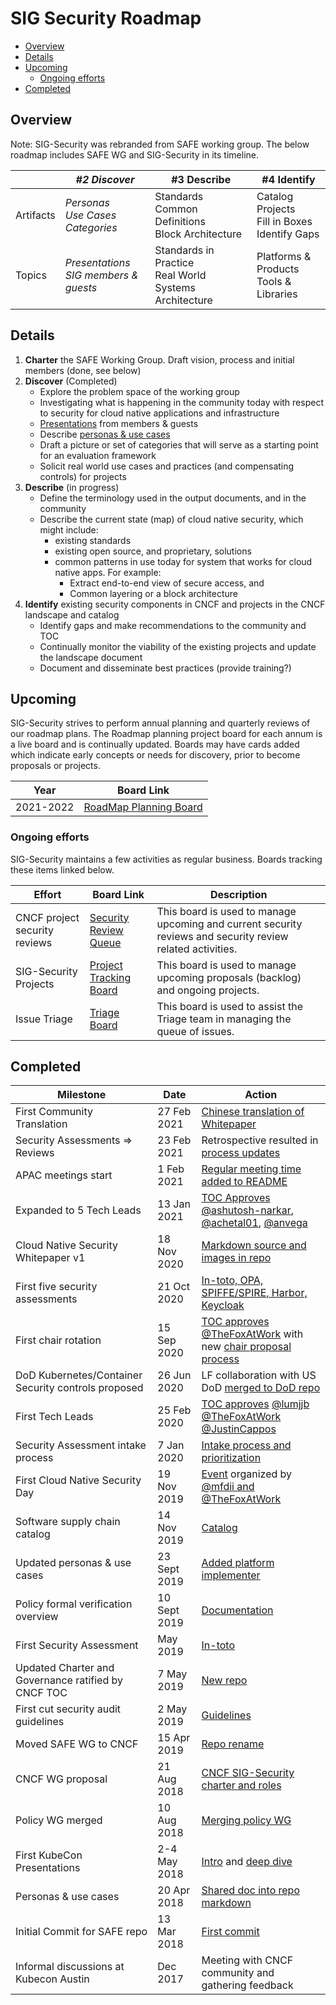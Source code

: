 # SIG Security Roadmap

* [Overview](#overview)
* [Details](#details)
* [Upcoming](#upcoming)
  * [Ongoing efforts](#ongoing-efforts)
* [Completed](completed)

## Overview
Note:  SIG-Security was rebranded from SAFE working group. The below roadmap
includes SAFE WG and SIG-Security in its timeline.

|     | <i> #2 Discover </i>| #3 Describe | #4 Identify
| --- | --- | --- | --- |
| Artifacts | <i> Personas<br/>Use Cases<br/>Categories </i> | Standards<br/>Common Definitions<br/>Block Architecture | Catalog Projects<br/>Fill in Boxes<br/>Identify Gaps
| Topics | <i> Presentations<br/>SIG members & guests </i> | Standards in Practice<br/>Real World Systems Architecture | Platforms & Products<br/>Tools & Libraries

## Details

1. **Charter** the SAFE Working Group. Draft vision, process and initial members
   (done, see below)
2. **Discover** (Completed)
   * Explore the problem space of the working group
   * Investigating what is happening in the community today with respect to security for cloud native applications and infrastructure
   * [Presentations](issues?utf8=%E2%9C%93&q=is%3Aclosed+is%3Aissue+label%3Ausecase-presentation+) from members & guests
   * Describe [personas & use cases](usecase-personas/)
   * Draft a picture or set of categories that will serve as a starting point for an evaluation framework
   * Solicit real world use cases and practices (and compensating controls) for projects
3. **Describe** (in progress)
   * Define the terminology used in the output documents, and in the community
   * Describe the current state (map) of cloud native security, which might include:
      * existing standards
      * existing open source, and proprietary, solutions
      * common patterns in use today for system that works for cloud native apps. For example:
        * Extract end-to-end view of secure access, and
        * Common layering or a block architecture
4. **Identify** existing security components in CNCF and projects in the CNCF landscape and catalog
   * Identify gaps and make recommendations to the community and TOC
   * Continually monitor the viability of the existing projects and update the landscape document
   * Document and disseminate best practices (provide training?)

## Upcoming

SIG-Security strives to perform annual planning and quarterly reviews of our
roadmap plans.  The Roadmap planning project board for each annum is a live
board and is continually updated.  Boards may have cards added which indicate
early concepts or needs for discovery, prior to become proposals or projects.

| Year | Board Link | 
| --- | --- | 
| 2021-2022 | [RoadMap Planning Board](https://github.com/cncf/sig-security/projects/4) |

### Ongoing efforts

SIG-Security maintains a few activities as regular business.  Boards tracking
these items linked below.

| Effort | Board Link | Description |
| --- | --- | -- |
| CNCF project security reviews | [Security Review Queue](https://github.com/cncf/sig-security/projects/2) | This board is used to manage upcoming and current security reviews and security review related activities. |
| SIG-Security Projects | [Project Tracking Board](https://github.com/cncf/sig-security/projects/1) | This board is used to manage upcoming proposals (backlog) and ongoing projects. |
| Issue Triage | [Triage Board](https://github.com/cncf/sig-security/projects/3) | This board is used to assist the Triage team in managing the queue of issues. |


## Completed

|   Milestone  | Date | Action
| --- | --- | --- |
| First Community Translation | 27 Feb 2021 | [Chinese translation of Whitepaper](https://github.com/cncf/sig-security/pull/471) |
| Security Assessments => Reviews | 23 Feb 2021 | Retrospective resulted in [process updates](https://github.com/cncf/sig-security/pull/488) |
| APAC meetings start | 1 Feb 2021 | [Regular meeting time added to README](https://github.com/cncf/sig-security/pull/518)
| Expanded to 5 Tech Leads | 13 Jan 2021 | [TOC Approves](https://lists.cncf.io/g/cncf-toc/topic/79052801#5599) [@ashutosh-narkar](https://github.com/ashutosh-narkar), [@achetal01](https://github.com/achetal01), [@anvega](https://github.com/anvega) |
| Cloud Native Security Whitepaper v1 | 18 Nov 2020 | [Markdown source and images in repo](https://github.com/cncf/sig-security/pull/452) |
| First five security assessments | 21 Oct 2020 | [In-toto, OPA, SPIFFE/SPIRE, Harbor, Keycloak](https://github.com/cncf/sig-security/issues/167) |
| First chair rotation | 15 Sep 2020 | [TOC approves](https://lists.cncf.io/g/cncf-toc/topic/77001316#5303) [@TheFoxAtWork](https://github.com/TheFoxAtWork) with new [chair proposal process](https://github.com/cncf/sig-security/pull/419/files)
| DoD Kubernetes/Container Security controls proposed | 26 Jun 2020 | LF collaboration with US DoD [merged to DoD repo](https://repo1.dso.mil/dsawg-devsecops/kubernetes-srg/k8-srg-artifacts/-/tree/master/linuxfoundation) |
| First Tech Leads  | 25 Feb 2020 | [TOC approves](https://lists.cncf.io/g/cncf-toc/topic/71341283#4198) [@lumjjb](https://github.com/lumjjb) [@TheFoxAtWork](https://github.com/TheFoxAtWork)  [@JustinCappos](https://github.com/JustinCappos) |
| Security Assessment intake process | 7 Jan 2020 | [Intake process and prioritization](https://github.com/cncf/sig-security/pull/296) |
| First Cloud Native Security Day | 19 Nov 2019 | [Event](https://events19.linuxfoundation.org/events/cloud-native-security-day-2019/) organized by [@mfdii and @TheFoxAtWork](https://github.com/cncf/sig-security/issues/209) |
| Software supply chain catalog  | 14 Nov 2019 | [Catalog](https://github.com/cncf/sig-security/pull/284) |
| Updated personas & use cases | 23 Sept 2019 | [Added platform implementer](https://github.com/cncf/sig-security/pull/246)
| Policy formal verification overview | 10 Sept 2019 | [Documentation](https://github.com/cncf/sig-security/pull/242)
| First Security Assessment | May 2019 | [In-toto](https://github.com/cncf/sig-security/pull/202)  |
| Updated Charter and Governance ratified by CNCF TOC |  7 May 2019 | [New repo](https://github.com/cncf/tag-security/tree/main/governance) |
| First cut security audit guidelines  | 2 May 2019 | [Guidelines](https://github.com/cncf/sig-security/pull/125) |
| Moved SAFE WG to CNCF  | 15 Apr 2019 | [Repo rename](https://github.com/cncf/sig-security/pull/148) |
| CNCF WG proposal | 21 Aug 2018 | [CNCF SIG-Security charter and roles](https://github.com/cncf/toc/pull/146) |
| Policy WG merged | 10 Aug 2018 | [Merging policy WG](https://github.com/cncf/tag-security/blob/main/policy-wg-merging.md)  |
| First KubeCon Presentations | 2-4 May 2018 | [Intro](https://kccnceu18.sched.com/event/ENw3/safe-wg-intro-jeyappragash-j-j-padmeio-ray-colline-google-any-skill-level) and [deep dive](https://kccnceu18.sched.com/event/ENw5/safe-wg-deep-dive-ray-colline-google-intermediate-skill-level) |
| Personas & use cases | 20 Apr 2018 | [Shared doc into repo markdown](https://github.com/cncf/sig-security/pull/16)
| Initial Commit for SAFE repo | 13 Mar 2018 | [First commit](https://github.com/cncf/sig-security/commit/fe999bd637456ade5e6cc8866d0db4107a0d9778) |
| Informal discussions at Kubecon Austin | Dec 2017 | Meeting with CNCF community and gathering feedback |
